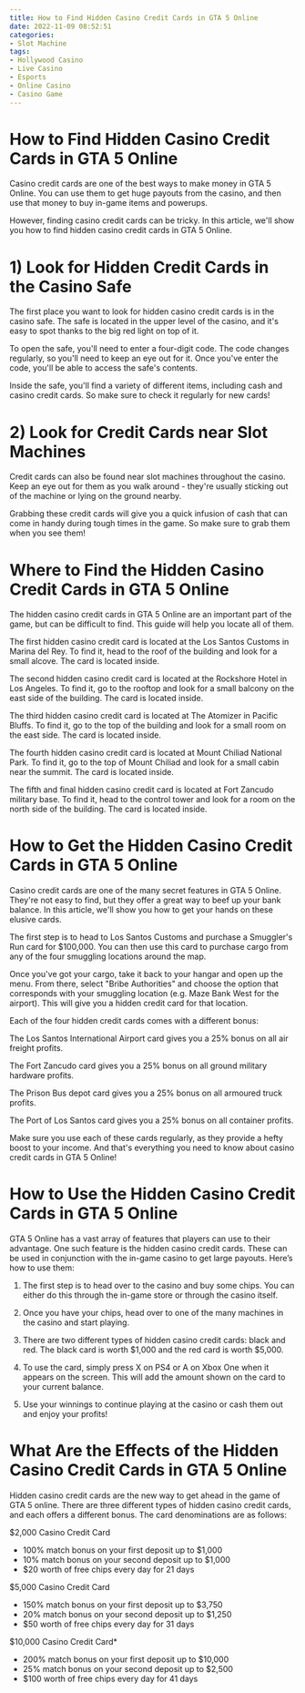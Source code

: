 ```yaml
---
title: How to Find Hidden Casino Credit Cards in GTA 5 Online
date: 2022-11-09 08:52:51
categories:
- Slot Machine
tags:
- Hollywood Casino
- Live Casino
- Esports
- Online Casino
- Casino Game
---
```



#  How to Find Hidden Casino Credit Cards in GTA 5 Online

Casino credit cards are one of the best ways to make money in GTA 5 Online. You can use them to get huge payouts from the casino, and then use that money to buy in-game items and powerups.

However, finding casino credit cards can be tricky. In this article, we'll show you how to find hidden casino credit cards in GTA 5 Online.

# 1) Look for Hidden Credit Cards in the Casino Safe

The first place you want to look for hidden casino credit cards is in the casino safe. The safe is located in the upper level of the casino, and it's easy to spot thanks to the big red light on top of it.

To open the safe, you'll need to enter a four-digit code. The code changes regularly, so you'll need to keep an eye out for it. Once you've enter the code, you'll be able to access the safe's contents.

Inside the safe, you'll find a variety of different items, including cash and casino credit cards. So make sure to check it regularly for new cards!

# 2) Look for Credit Cards near Slot Machines

Credit cards can also be found near slot machines throughout the casino. Keep an eye out for them as you walk around - they're usually sticking out of the machine or lying on the ground nearby.

Grabbing these credit cards will give you a quick infusion of cash that can come in handy during tough times in the game. So make sure to grab them when you see them!

#  Where to Find the Hidden Casino Credit Cards in GTA 5 Online 

The hidden casino credit cards in GTA 5 Online are an important part of the game, but can be difficult to find. This guide will help you locate all of them.

The first hidden casino credit card is located at the Los Santos Customs in Marina del Rey. To find it, head to the roof of the building and look for a small alcove. The card is located inside.

The second hidden casino credit card is located at the Rockshore Hotel in Los Angeles. To find it, go to the rooftop and look for a small balcony on the east side of the building. The card is located inside.

The third hidden casino credit card is located at The Atomizer in Pacific Bluffs. To find it, go to the top of the building and look for a small room on the east side. The card is located inside.

The fourth hidden casino credit card is located at Mount Chiliad National Park. To find it, go to the top of Mount Chiliad and look for a small cabin near the summit. The card is located inside.

The fifth and final hidden casino credit card is located at Fort Zancudo military base. To find it, head to the control tower and look for a room on the north side of the building. The card is located inside.

#  How to Get the Hidden Casino Credit Cards in GTA 5 Online

Casino credit cards are one of the many secret features in GTA 5 Online. They're not easy to find, but they offer a great way to beef up your bank balance. In this article, we'll show you how to get your hands on these elusive cards.

The first step is to head to Los Santos Customs and purchase a Smuggler's Run card for $100,000. You can then use this card to purchase cargo from any of the four smuggling locations around the map.

Once you've got your cargo, take it back to your hangar and open up the menu. From there, select "Bribe Authorities" and choose the option that corresponds with your smuggling location (e.g. Maze Bank West for the airport). This will give you a hidden credit card for that location.

Each of the four hidden credit cards comes with a different bonus:

The Los Santos International Airport card gives you a 25% bonus on all air freight profits.

The Fort Zancudo card gives you a 25% bonus on all ground military hardware profits.

The Prison Bus depot card gives you a 25% bonus on all armoured truck profits.

The Port of Los Santos card gives you a 25% bonus on all container profits.

Make sure you use each of these cards regularly, as they provide a hefty boost to your income. And that's everything you need to know about casino credit cards in GTA 5 Online!

#  How to Use the Hidden Casino Credit Cards in GTA 5 Online

GTA 5 Online has a vast array of features that players can use to their advantage. One such feature is the hidden casino credit cards. These can be used in conjunction with the in-game casino to get large payouts. Here’s how to use them:

1. The first step is to head over to the casino and buy some chips. You can either do this through the in-game store or through the casino itself.

2. Once you have your chips, head over to one of the many machines in the casino and start playing.

3. There are two different types of hidden casino credit cards: black and red. The black card is worth $1,000 and the red card is worth $5,000.

4. To use the card, simply press X on PS4 or A on Xbox One when it appears on the screen. This will add the amount shown on the card to your current balance.

5. Use your winnings to continue playing at the casino or cash them out and enjoy your profits!

#  What Are the Effects of the Hidden Casino Credit Cards in GTA 5 Online

Hidden casino credit cards are the new way to get ahead in the game of GTA 5 online. There are three different types of hidden casino credit cards, and each offers a different bonus. The card denominations are as follows:

$2,000 Casino Credit Card
- 100% match bonus on your first deposit up to $1,000
- 10% match bonus on your second deposit up to $1,000
- $20 worth of free chips every day for 21 days

$5,000 Casino Credit Card
- 150% match bonus on your first deposit up to $3,750
- 20% match bonus on your second deposit up to $1,250
- $50 worth of free chips every day for 31 days

$10,000 Casino Credit Card*
- 200% match bonus on your first deposit up to $10,000 
- 25% match bonus on your second deposit up to $2,500 
- $100 worth of free chips every day for 41 days 











